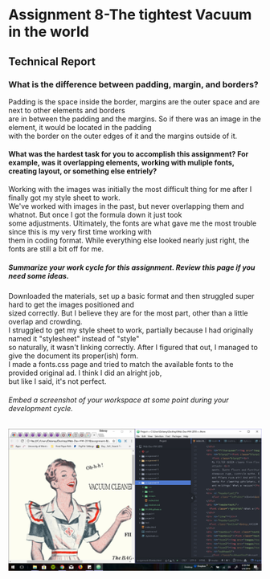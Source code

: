 # Assignment 8-The tightest Vacuum in the world

## Technical Report

### What is the difference between padding, margin, and borders?
<p>Padding is the space inside the border, margins are the outer space and are next to other elements and borders<br>
are in between the padding and the margins. So if there was an image in the element, it would be located in the padding<br>
with the border on the outer edges of it and the margins outside of it.
</p>

#### What was the hardest task for you to accomplish this assignment? For example, was it overlapping elements, working with muliple fonts, creating layout, or something else entriely?
<p>Working with the images was initially the most difficult thing for me after I finally got my style sheet to work.<br>
We've worked with images in the past, but never overlapping them and whatnot. But once I got the formula down it just took<br>
some adjustments. Ultimately, the fonts are what gave me the most trouble since this is my very first time working with<br>
them in coding format. While everything else looked nearly just right, the fonts are still a bit off for me.
</p>

##### Summarize your work cycle for this assignment. Review this page if you need some ideas.
<p>Downloaded the materials, set up a basic format and then struggled super hard to get the images positioned and<br>
sized correctly. But I believe they are for the most part, other than a little overlap and crowding.<br>
I struggled to get my style sheet to work, partially because I had originally named it "stylesheet" instead of "style"<br>
so naturally, it wasn't linking correctly. After I figured that out, I managed to give the document its proper(ish) form.<br>
I made a fonts.css page and tried to match the available fonts to the provided original ad. I think I did an alright job,<br>
but like I said, it's not perfect.
</p>

###### Embed a screenshot of your workspace at some point during your development cycle.
<img src="./images/screenshot.jpg"/>
